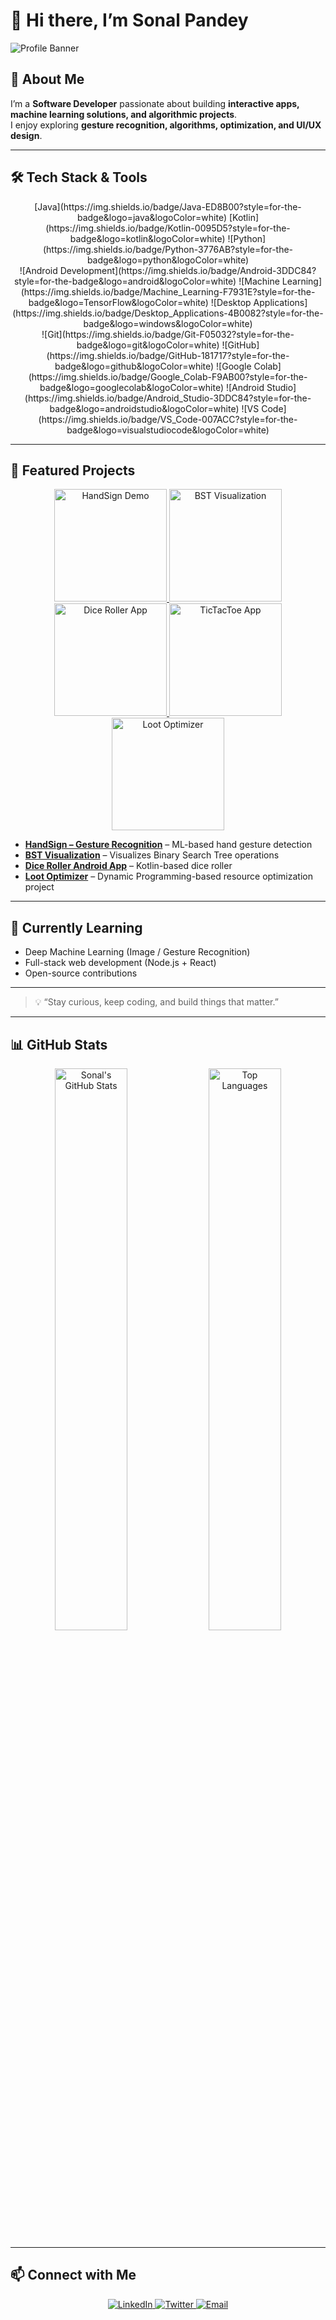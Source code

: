 # 👋 Hi there, I’m Sonal Pandey

![Profile Banner](https://i.imgur.com/2vY5vQx.png)  <!-- Replace with your own banner image -->

## 🚀 About Me
I’m a **Software Developer** passionate about building **interactive apps, machine learning solutions, and algorithmic projects**.  
I enjoy exploring **gesture recognition, algorithms, optimization, and UI/UX design**.  

---

## 🛠 Tech Stack & Tools
<div align="center">
  <!-- Languages -->
  [Java](https://img.shields.io/badge/Java-ED8B00?style=for-the-badge&logo=java&logoColor=white)
  [Kotlin](https://img.shields.io/badge/Kotlin-0095D5?style=for-the-badge&logo=kotlin&logoColor=white)
  ![Python](https://img.shields.io/badge/Python-3776AB?style=for-the-badge&logo=python&logoColor=white)
  <br>
  <!-- Domains -->
  ![Android Development](https://img.shields.io/badge/Android-3DDC84?style=for-the-badge&logo=android&logoColor=white)
  ![Machine Learning](https://img.shields.io/badge/Machine_Learning-F7931E?style=for-the-badge&logo=TensorFlow&logoColor=white)
  ![Desktop Applications](https://img.shields.io/badge/Desktop_Applications-4B0082?style=for-the-badge&logo=windows&logoColor=white)
  <br>
  <!-- Tools -->
  ![Git](https://img.shields.io/badge/Git-F05032?style=for-the-badge&logo=git&logoColor=white)
  ![GitHub](https://img.shields.io/badge/GitHub-181717?style=for-the-badge&logo=github&logoColor=white)
  ![Google Colab](https://img.shields.io/badge/Google_Colab-F9AB00?style=for-the-badge&logo=googlecolab&logoColor=white)
  ![Android Studio](https://img.shields.io/badge/Android_Studio-3DDC84?style=for-the-badge&logo=androidstudio&logoColor=white)
  ![VS Code](https://img.shields.io/badge/VS_Code-007ACC?style=for-the-badge&logo=visualstudiocode&logoColor=white)
</div>

---

## 🔭 Featured Projects
<div align="center">
  <a href="https://github.com/Pandey-Sonal/HandSign">
    <img src="https://media.giphy.com/media/3o6ZsVJ8pQ3f0b8g9O/giphy.gif" width="180px" alt="HandSign Demo"/>
  </a>
  <a href="https://github.com/Pandey-Sonal/BinarySearchTreeVisualization">
    <img src="https://i.imgur.com/3XoD7Q1.gif" width="180px" alt="BST Visualization"/>
  </a>
  <a href="https://github.com/Pandey-Sonal/DiceRollerApp">
    <img src="https://i.imgur.com/fqMzTqk.gif" width="180px" alt="Dice Roller App"/>
  </a>
  <a href="https://github.com/Pandey-Sonal/TicTacToeApp">
    <img src="https://i.imgur.com/YOUR_TICTACTOE_IMAGE.gif" width="180px" alt="TicTacToe App"/>
  </a>
  <a href="https://github.com/Pandey-Sonal/Loot-Optimizer">
    <img src="https://i.imgur.com/YOUR_LOOTOPTIMIZER_IMAGE.gif" width="180px" alt="Loot Optimizer"/>
  </a>
</div>

- [**HandSign – Gesture Recognition**](https://github.com/Pandey-Sonal/HandSign) – ML-based hand gesture detection  
- [**BST Visualization**](https://github.com/Pandey-Sonal/BinarySearchTreeVisualization) – Visualizes Binary Search Tree operations  
- [**Dice Roller Android App**](https://github.com/Pandey-Sonal/DiceRollerApp) – Kotlin-based dice roller  
- [**Loot Optimizer**](https://github.com/Pandey-Sonal/Loot-Optimizer) – Dynamic Programming-based resource optimization project  

---

## 🌱 Currently Learning
- Deep Machine Learning (Image / Gesture Recognition)  
- Full-stack web development (Node.js + React)  
- Open-source contributions  

---

> 💡 “Stay curious, keep coding, and build things that matter.”

---

## 📊 GitHub Stats
<div align="center">
  <img src="https://github-readme-stats.vercel.app/api?username=Pandey-Sonal&show_icons=true&theme=tokyonight" alt="Sonal's GitHub Stats" width="48%">
  <img src="https://github-readme-stats.vercel.app/api/top-langs/?username=Pandey-Sonal&layout=compact&theme=tokyonight" alt="Top Languages" width="48%">
</div>

---

## 📫 Connect with Me
<div align="center">
  <a href="https://www.linkedin.com/in/sonal-pandey-043696170/">
    <img src="https://img.shields.io/badge/LinkedIn-0077B5?style=for-the-badge&logo=linkedin&logoColor=white" alt="LinkedIn"/>
  </a>
  <a href="https://twitter.com/Sonal_pandey05">
    <img src="https://img.shields.io/badge/Twitter-1DA1F2?style=for-the-badge&logo=twitter&logoColor=white" alt="Twitter"/>
  </a>
  <a href="mailto:rachnarautela8@gmail.com">
    <img src="https://img.shields.io/badge/Email-D14836?style=for-the-badge&logo=gmail&logoColor=white" alt="Email"/>
  </a>
</div>
